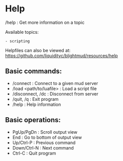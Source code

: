 # Help

/help <topic>               : Get more information on a topic

Available topics:

    - scripting

Helpfiles can also be viewed at: https://github.com/liquidityc/blightmud/resources/help

## Basic commands:

- /connect <host> <port>         : Connect to a given mud server
- /load <path/to/luafile>        : Load a script file
- /disconnect, /dc               : Disconnect from server
- /quit, /q                      : Exit program
- /help                          : Help information

## Basic operations:

- PgUp/PgDn     : Scroll output view
- End           : Go to bottom of output view
- Up/Ctrl-P     : Previous command
- Down/Ctrl-N   : Next command
- Ctrl-C        : Quit program
